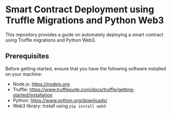 # Smart Contract Deployment using Truffle Migrations and Python Web3

This repository provides a guide on automately deploying a smart contract using Truffle migrations and Python Web3.

## Prerequisites

Before getting started, ensure that you have the following software installed on your machine:

- Node.js: https://nodejs.org
- Truffle: https://www.trufflesuite.com/docs/truffle/getting-started/installation
- Python: https://www.python.org/downloads/
- Web3 library: Install using `pip install web3`
